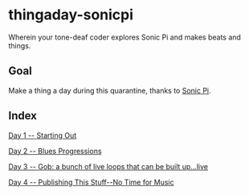 # thingaday-sonicpi

Wherein your tone-deaf coder explores Sonic Pi and makes beats and things.

## Goal
Make a thing a day during this quarantine, thanks to [Sonic Pi](https://sonic-pi.net).

## Index
[Day 1 -- Starting Out](./day1)

[Day 2 -- Blues Progressions](./day2)

[Day 3 -- Gob: a bunch of live loops that can be built up...live](./day3)

[Day 4 -- Publishing This Stuff--No Time for Music](./day4)

